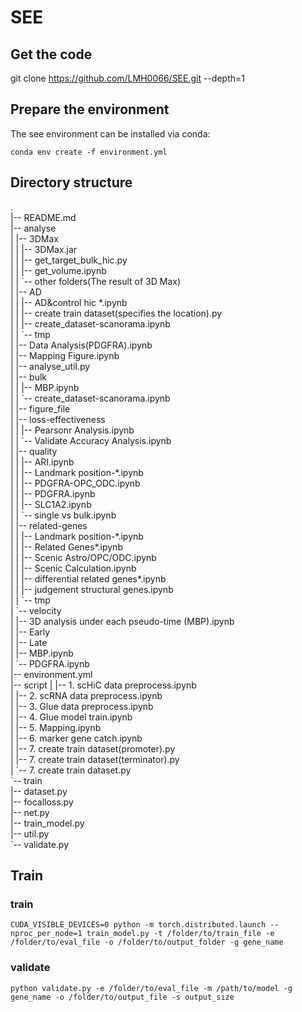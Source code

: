# SEE
## Get the code
git clone https://github.com/LMH0066/SEE.git --depth=1
## Prepare the environment
The see environment can be installed via conda:
```
conda env create -f environment.yml
```
## Directory structure
.  
|-- README.md  
|-- analyse  
|   |-- 3DMax  
|   |   |-- 3DMax.jar  
|   |   |-- get_target_bulk_hic.py  
|   |   |-- get_volume.ipynb  
|   |   \`-- other folders(The result of 3D Max)  
|   |-- AD  
|   |   |-- AD&control hic \*.ipynb  
|   |   |-- create train dataset(specifies the location).py  
|   |   |-- create_dataset-scanorama.ipynb  
|   |   \`-- tmp  
|   |-- Data Analysis(PDGFRA).ipynb  
|   |-- Mapping Figure.ipynb  
|   |-- analyse_util.py  
|   |-- bulk  
|   |   |-- MBP.ipynb  
|   |   \`-- create_dataset-scanorama.ipynb  
|   |-- figure_file  
|   |-- loss-effectiveness  
|   |   |-- Pearsonr Analysis.ipynb  
|   |   \`-- Validate Accuracy Analysis.ipynb  
|   |-- quality  
|   |   |-- ARI.ipynb  
|   |   |-- Landmark position-\*.ipynb  
|   |   |-- PDGFRA-OPC_ODC.ipynb  
|   |   |-- PDGFRA.ipynb  
|   |   |-- SLC1A2.ipynb  
|   |   \`-- single vs bulk.ipynb  
|   |-- related-genes  
|   |   |-- Landmark position-\*.ipynb  
|   |   |-- Related Genes\*.ipynb  
|   |   |-- Scenic Astro/OPC/ODC.ipynb  
|   |   |-- Scenic Calculation.ipynb  
|   |   |-- differential related genes\*.ipynb  
|   |   |-- judgement structural genes.ipynb  
|   |   \`-- tmp  
|   \`-- velocity  
|       |-- 3D analysis under each pseudo-time (MBP).ipynb  
|       |-- Early  
|       |-- Late  
|       |-- MBP.ipynb  
|       \`-- PDGFRA.ipynb  
|-- environment.yml  
|-- script
|   |-- 1. scHiC data preprocess.ipynb  
|   |-- 2. scRNA data preprocess.ipynb  
|   |-- 3. Glue data preprocess.ipynb  
|   |-- 4. Glue model train.ipynb  
|   |-- 5. Mapping.ipynb  
|   |-- 6. marker gene catch.ipynb  
|   |-- 7. create train dataset(promoter).py  
|   |-- 7. create train dataset(terminator).py  
|   \`-- 7. create train dataset.py  
\`-- train  
    |-- dataset.py  
    |-- focalloss.py  
    |-- net.py  
    |-- train_model.py  
    |-- util.py  
    \`-- validate.py  

## Train
### train
```
CUDA_VISIBLE_DEVICES=0 python -m torch.distributed.launch --nproc_per_node=1 train_model.py -t /folder/to/train_file -e /folder/to/eval_file -o /folder/to/output_folder -g gene_name
```
### validate
```
python validate.py -e /folder/to/eval_file -m /path/to/model -g gene_name -o /folder/to/output_file -s output_size
```
